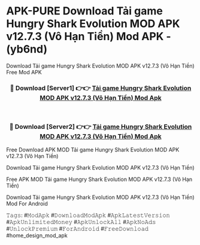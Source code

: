 # APK-PURE Download Tải game Hungry Shark Evolution MOD APK v12.7.3 (Vô Hạn Tiền) Mod APK - (yb6nd)
Download Tải game Hungry Shark Evolution MOD APK v12.7.3 (Vô Hạn Tiền) Free Mod APK

<div align="center">
<h3>🔴 Download [Server1] 👉👉 <a href="https://apk-comot.site?title=Tải_game_Hungry_Shark_Evolution_MOD_APK_v12.7.3_(Vô_Hạn_Tiền)">Tải game Hungry Shark Evolution MOD APK v12.7.3 (Vô Hạn Tiền) Mod Apk</a></h3><br>

<h3>🔴 Download [Server2] 👉👉 <a href="https://apk-comot.site?title=Tải_game_Hungry_Shark_Evolution_MOD_APK_v12.7.3_(Vô_Hạn_Tiền)">Tải game Hungry Shark Evolution MOD APK v12.7.3 (Vô Hạn Tiền) Mod Apk</a></h3>
</div>


Free Download APK MOD Tải game Hungry Shark Evolution MOD APK v12.7.3 (Vô Hạn Tiền)

Download Tải game Hungry Shark Evolution MOD APK v12.7.3 (Vô Hạn Tiền) 

Free APK MOD Tải game Hungry Shark Evolution MOD APK v12.7.3 (Vô Hạn Tiền) 

Download Tải game Hungry Shark Evolution MOD APK v12.7.3 (Vô Hạn Tiền) Mod For Android

𝚃𝚊𝚐𝚜: #𝙼𝚘𝚍𝙰𝚙𝚔 #𝙳𝚘𝚠𝚗𝚕𝚘𝚊𝚍𝙼𝚘𝚍𝙰𝚙𝚔 #𝙰𝚙𝚔𝙻𝚊𝚝𝚎𝚜𝚝𝚅𝚎𝚛𝚜𝚒𝚘𝚗 #𝙰𝚙𝚔𝚄𝚗𝚕𝚒𝚖𝚒𝚝𝚎𝚍𝙼𝚘𝚗𝚎𝚢 #𝙰𝚙𝚔𝚄𝚗𝚕𝚘𝚌𝚔𝙰𝚕𝚕 #𝙰𝚙𝚔𝙽𝚘𝙰𝚍𝚜 #𝚄𝚗𝚕𝚘𝚌𝚔𝙿𝚛𝚎𝚖𝚒𝚞𝚖 #𝙵𝚘𝚛𝙰𝚗𝚍𝚛𝚘𝚒𝚍 #𝙵𝚛𝚎𝚎𝙳𝚘𝚠𝚗𝚕𝚘𝚊𝚍 #home_design_mod_apk
